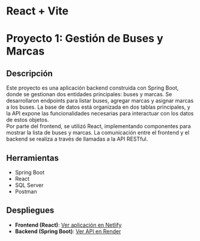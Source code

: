 # React + Vite

# Proyecto 1: Gestión de Buses y Marcas

## Descripción
Este proyecto es una aplicación backend construida con Spring Boot, donde se gestionan dos entidades principales: buses y marcas. Se desarrollaron endpoints para listar buses, agregar marcas y asignar marcas a los buses. La base de datos está organizada en dos tablas principales, y la API expone las funcionalidades necesarias para interactuar con los datos de estos objetos.  
Por parte del frontend, se utilizó React, implementando componentes para mostrar la lista de buses y marcas. La comunicación entre el frontend y el backend se realiza a través de llamadas a la API RESTful.

## Herramientas
- Spring Boot
- React
- SQL Server
- Postman

## Despliegues
- **Frontend (React)**: [Ver aplicación en Netlify](https://tu-app-en-netlify.netlify.app)
- **Backend (Spring Boot)**: [Ver API en Render](https://tu-app-en-render.onrender.com)

